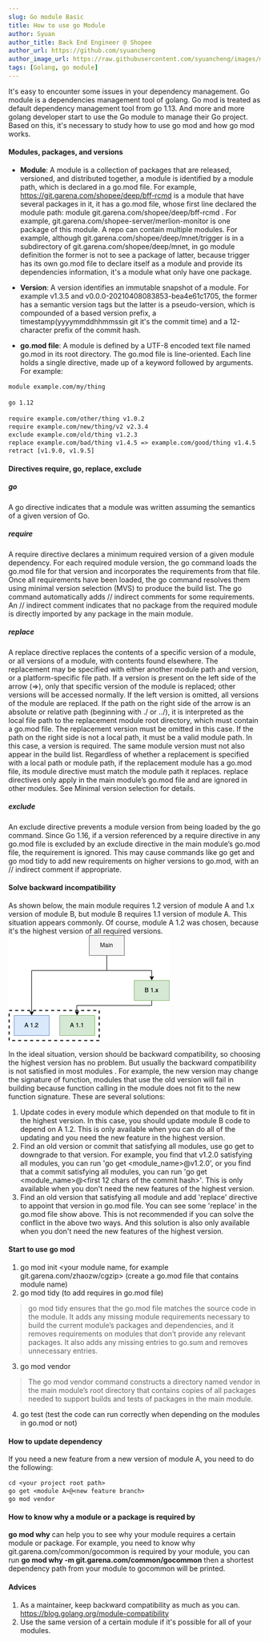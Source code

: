 ```yaml
---
slug: Go module Basic
title: How to use go Module
author: Syuan
author_title: Back End Engineer @ Shopee
author_url: https://github.com/syuancheng
author_image_url: https://raw.githubusercontent.com/syuancheng/images/master/.github/resource/profile_460x460.jpg
tags: [Golang, go module]
---
```


It's easy to encounter some issues in your dependency management. Go module is a dependencies management tool of golang. Go mod is treated as default dependency management tool from go 1.13. And more and more golang developer start to use the Go module to manage their Go project. Based on this, it's necessary to study how to use go mod and how go mod works.

#### Modules, packages, and versions

- **Module**: A module is a collection of packages that are released, versioned, and distributed together, a module is identified by a module path, which is declared in a go.mod file. For example, https://git.garena.com/shopee/deep/bff-rcmd is a module that have several packages in it, it has a go.mod file, whose first line declared the module path:  module git.garena.com/shopee/deep/bff-rcmd . For example, git.garena.com/shopee-server/merlion-monitor is one package of this module. A repo can contain multiple modules. For example,  although git.garena.com/shopee/deep/mnet/trigger is in a subdirectory of git.garena.com/shopee/deep/mnet, in go module definition the former is not to see a package of latter, because trigger has its own go.mod file to declare itself as a module and provide its dependencies information, it's a module what only have one package.

- **Version**: A version identifies an immutable snapshot of a module. For example v1.3.5 and v0.0.0-20210408083853-bea4e61c1705, the former has a semantic version tags but the latter is a pseudo-version, which is compounded of a based version prefix, a timestamp(yyyymmddhhmmssin git it's the commit time) and a 12-character prefix of the commit hash.

- **go.mod file**: A module is defined by a UTF-8 encoded text file named go.mod in its root directory. The go.mod file is line-oriented. Each line holds a single directive, made up of a keyword followed by arguments. For example:

```
module example.com/my/thing

go 1.12 

require example.com/other/thing v1.0.2
require example.com/new/thing/v2 v2.3.4
exclude example.com/old/thing v1.2.3
replace example.com/bad/thing v1.4.5 => example.com/good/thing v1.4.5
retract [v1.9.0, v1.9.5]
```

#### Directives require, go, replace, exclude

##### go
A go directive indicates that a module was written assuming the 
semantics of a given version of Go.

##### require
A require directive declares a minimum required version of a given module dependency. For each required module version, the go command loads the go.mod file for that version and incorporates the requirements from that file. Once all requirements have been loaded, the go command resolves them using minimal version selection (MVS) to produce the build list.
The go command automatically adds // indirect comments for some requirements. An // indirect comment indicates that no package from the required module is directly imported by any package in the main module.

##### replace
A replace directive replaces the contents of a specific version of a module, or all versions of a module, with contents found elsewhere. The replacement may be specified with either another module path and version, or a platform-specific file path.
If a version is present on the left side of the arrow (=>), only that specific version of the module is replaced; other versions will be accessed normally. If the left version is omitted, all versions of the module are replaced.
If the path on the right side of the arrow is an absolute or relative path (beginning with ./ or ../), it is interpreted as the local file path to the replacement module root directory, which must contain a go.mod file. The replacement version must be omitted in this case.
If the path on the right side is not a local path, it must be a valid module path. In this case, a version is required. The same module version must not also appear in the build list.
Regardless of whether a replacement is specified with a local path or module path, if the replacement module has a go.mod file, its module directive must match the module path it replaces.
replace directives only apply in the main module’s go.mod file and are ignored in other modules. See Minimal version selection for details.

##### exclude
An exclude directive prevents a module version from being loaded by the go command.
Since Go 1.16, if a version referenced by a require directive in any go.mod file is excluded by an exclude directive in the main module’s go.mod file, the requirement is ignored. This may cause commands like go get and go mod tidy to add new requirements on higher versions to go.mod, with an // indirect comment if appropriate.

#### Solve backward incompatibility
As shown below, the main module requires 1.2 version of module A and 1.x version of module B, but module B  requires 1.1 version of module A. This situation appears commonly. Of course, module A 1.2 was chosen, because it's the highest version of all required versions.
![image](../static/resource/gomod1.png)

In the ideal situation, version should be backward compatibility, so choosing the highest version has no problem. But usually the backward compatibility is not satisfied in most modules . For example, the new version may change the signature of function, modules that use the old version will fail in building because function calling in the module does not fit to the new function signature. These are several solutions:
1. Update codes in every module which depended on that module to fit in the highest version. In this case, you should update module B code to depend on A 1.2. This is only available when you can do all of the updating and you need the new feature in the highest version.
2. Find an old version or commit that satisfying all modules, use go get to downgrade to that version. For example, you find that v1.2.0 satisfying all modules, you can run 'go get <module_name>@v1.2.0', or you find that a commit satisfying all modules, you can run 'go get <module_name>@<first 12 chars of the commit hash>'. This is only available when you don't need the new features of the highest version.
3. Find an old version that satisfying all module and add 'replace' directive to appoint that version in go.mod file. You can see some 'replace' in the go.mod file show above. This is not recommended if you can solve the conflict in the above two ways. And this solution is also only available when you don't need the new features of the highest version.

#### Start to use go mod

1. go mod init <your module name, for example git.garena.com/zhaozw/cgzip> (create a go.mod file that contains module name)
2. go mod tidy (to add requires in go.mod file)

> go mod tidy ensures that the go.mod file matches the source code in the module. It adds any missing module requirements necessary to build the current module’s packages and dependencies, and it removes requirements on modules that don’t provide any relevant packages. It also adds any missing entries to go.sum and removes unnecessary entries.
3. go mod vendor  

> The go mod vendor command constructs a directory named vendor in the main module’s root directory that contains copies of all packages needed to support builds and tests of packages in the main module.
4. go test (test the code can run correctly when depending on the modules in go.mod or not)

#### How to update dependency
If you need a new feature from a new version of module A, you need to do the following:
```
cd <your project root path>
go get <module A>@<new feature branch>
go mod vendor
```
#### How  to know why a module or a package is required by
**go mod why** can help you to see why your module requires a certain module or package.
For example, you need to know why git.garena.com/common/gocommon is required by your module, you can run **go mod why -m git.garena.com/common/gocommon** then a shortest dependency path from your module to gocommon will be printed.


#### Advices
1. As a maintainer, keep backward compatibility as much as you can. https://blog.golang.org/module-compatibility
2. Use the same version of a certain module if it's possible for all of your modules.